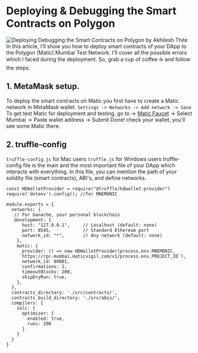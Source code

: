 # Deploying & Debugging the Smart Contracts on Polygon
![Deploying   Debugging the Smart Contracts on Polygon by Akhilesh Thite](https://user-images.githubusercontent.com/68826419/128823287-bb88b2f1-5505-4f0a-aa0c-d67708d58546.png)
In this article, I'll show you how to deploy smart contracts of your DApp to the Polygon (Matic) Mumbai Test Network.
I'll cover all the possible errors which I faced during the deployment.
So, grab a cup of coffee ☕️ and follow the steps.

## 1. MetaMask setup.
To deploy the smart contracts on Matic you first have to create a Matic network in MetaMask wallet.
`Settings -> Networks -> Add network -> Save`<br>
<image style="align:center" href="https://user-images.githubusercontent.com/68826419/128823596-49410c34-9244-42a2-ac3e-1ee3beff63f6.png"></img><br>
To get test Matic for deployment and testing, 
go to -> [Matic Faucet](https://faucet.matic.network) -> Select Mumbai -> Paste wallet address -> Submit
Done! check your wallet, you'll see some Matic there.

## 2. truffle-config
`truffle-config.js` for Mac users
`truffle.js` for Windows users
truffle-config file is the main and the most important file of your DApp which interacts with everything. In this file, you can mention the path of your solidity file (smart contracts), ABI's, and define networks.
```
const HDWalletProvider = require("@truffle/hdwallet-provider")
require('dotenv').config(); //for MNEMONIC

module.exports = {
  networks: {
   // For Ganache, your personal blockchain
   development: {
      host: "127.0.0.1",     // Localhost (default: none)
      port: 8545,            // Standard Ethereum port 
      network_id: "*",       // Any network (default: none)
    },
    matic: {
      provider: () => new HDWalletProvider(process.env.MNEMONIC, 
     `https://rpc-mumbai.maticvigil.com/v1/process.env.PROJECT_ID`),
      network_id: 80001,
      confirmations: 2,
      timeoutBlocks: 200,
      skipDryRun: true,
    },
  },
  contracts_directory: './src/contracts/',
  contracts_build_directory: './src/abis/',
  compilers: {
    solc: {
      optimizer: {
        enabled: true,
        runs: 200
      }
    }
  }
}
```

